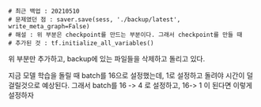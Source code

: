 
```
# 최근 백업 : 20210510
# 문제였던 점 : saver.save(sess, './backup/latest', write_meta_graph=False) 
# 해설 : 위 부분은 checkpoint를 만드는 부분이다. 그래서 checkpoint를 만들 때 
# 추가된 것 : tf.initialize_all_variables() 
```

위 부분만 추가하고, backup에 있는 파일들을 삭제하고 돌리고 있다.

지금 모델 학습을 돌릴 때 batch를 16으로 설정했는데, 1로 설정하고 돌려야 시간이 덜 걸릴것으로 예상된다. 
그래서 batch를 16 -> 4 로 설정하고, 16-> 1 이 된다면 이렇게 설정하자
